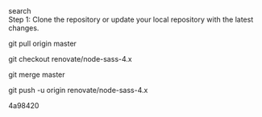 <link rel="stylesheet" href="https://cdn.jsdelivr.net/npm/@algolia/algoliasearch-netlify-frontend@1/dist/algoliasearchNetlify.css" />
<script type="text/javascript" src="https://cdn.jsdelivr.net/npm/@algolia/algoliasearch-netlify-frontend@1/dist/algoliasearchNetlify.js"></script>
<script type="text/javascript">
  algoliasearchNetlify({
    appId: '949NYEDSIQ',
    apiKey: '4481f47882b21c3b05de5780fe166222',
    siteId: '865c330e-e1e9-40b8-8420-bf603640b0fe',
    branch: 'master',
    selector: 'div#search',
  });
</script>

<div id="search">search</div>
Step 1: Clone the repository or update your local repository with the latest changes.

git pull origin master

git checkout renovate/node-sass-4.x

git merge master

git push -u origin renovate/node-sass-4.x



4a98420
